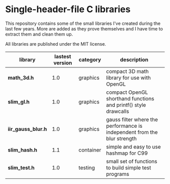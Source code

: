 # Single-header-file C libraries

This repository contains some of the small libraries I've created during the
last few years. More are added as they prove themselves and I have time to
extract them and clean them up.

All libraries are published under the MIT license.

library               | lastest version | category  | description
--------------------- | --------------- | --------- | --------------------------------
**math_3d.h**         | 1.0             | graphics  | compact 3D math library for use with OpenGL
**slim_gl.h**         | 1.0             | graphics  | compact OpenGL shorthand functions and printf() style drawcalls
**iir_gauss_blur.h**  | 1.0             | graphics  | gauss filter where the performance is independent from the blur strength
**slim_hash.h**       | 1.1             | container | simple and easy to use hashmap for C99
**slim_test.h**       | 1.0             | testing   | small set of functions to build simple test programs
